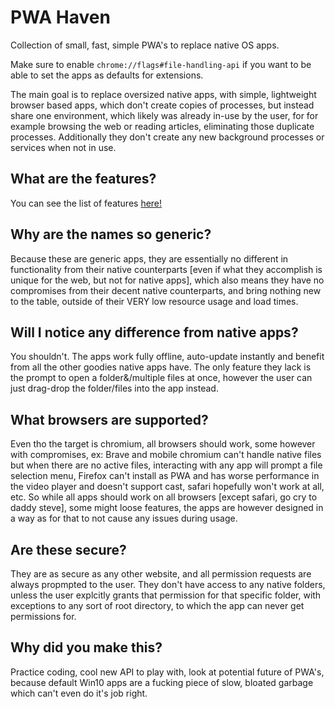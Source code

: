 # PWA Haven
Collection of small, fast, simple PWA's to replace native OS apps.

Make sure to enable `chrome://flags#file-handling-api` if you want to be able to set the apps as defaults for extensions.

The main goal is to replace oversized native apps, with simple, lightweight browser based apps, which don't create copies of processes, but instead share one environment, which likely was already in-use by the user, for for example browsing the web or reading articles, eliminating those duplicate processes. Additionally they don't create any new background processes or services when not in use.

## What are the features?
You can see the list of features [here!](/features.md)

## Why are the names so generic?
Because these are generic apps, they are essentially no different in functionality from their native counterparts [even if what they accomplish is unique for the web, but not for native apps], which also means they have no compromises from their decent native counterparts, and bring nothing new to the table, outside of their VERY low resource usage and load times.

## Will I notice any difference from native apps?
You shouldn't. The apps work fully offline, auto-update instantly and benefit from all the other goodies native apps have. The only feature they lack is the prompt to open a folder&/multiple files at once, however the user can just drag-drop the folder/files into the app instead.

## What browsers are supported?
Even tho the target is chromium, all browsers should work, some however with compromises, ex: Brave and mobile chromium can't handle native files but when there are no active files, interacting with any app will prompt a file selection menu, Firefox can't install as PWA and has worse performance in the video player and doesn't support cast, safari hopefully won't work at all, etc. So while all apps should work on all browsers [except safari, go cry to daddy steve], some might loose features, the apps are however designed in a way as for that to not cause any issues during usage. 

## Are these secure?
They are as secure as any other website, and all permission requests are always propmpted to the user. They don't have access to any native folders, unless the user explcitly grants that permission for that specific folder, with exceptions to any sort of root directory, to which the app can never get permissions for.

## Why did you make this?
Practice coding, cool new API to play with, look at potential future of PWA's, because default Win10 apps are a fucking piece of slow, bloated garbage which can't even do it's job right.
